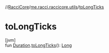 //[RacciCore](../../index.md)/[me.racci.raccicore.utils](index.md)/[toLongTicks](to-long-ticks.md)

# toLongTicks

[jvm]\
fun [Duration](https://kotlinlang.org/api/latest/jvm/stdlib/kotlin.time/-duration/index.html).[toLongTicks](to-long-ticks.md)(): [Long](https://kotlinlang.org/api/latest/jvm/stdlib/kotlin/-long/index.html)
